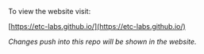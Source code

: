 To view the website visit:

[https://etc-labs.github.io/](https://etc-labs.github.io/)

_Changes push into this repo will be shown in the website._
